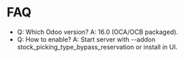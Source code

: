 # FAQ

- Q: Which Odoo version? A: 16.0 (OCA/OCB packaged).
- Q: How to enable? A: Start server with --addon stock_picking_type_bypass_reservation or install in UI.
